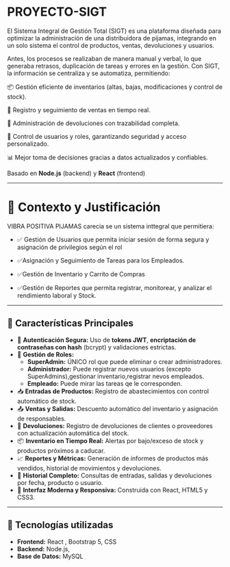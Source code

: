 # PROYECTO-SIGT

El Sistema Integral de Gestión Total (SIGT) es una plataforma diseñada para optimizar la administración de una distribuidora de pijamas, integrando en un solo sistema el control de productos, ventas, devoluciones y usuarios.

Antes, los procesos se realizaban de manera manual y verbal, lo que generaba retrasos, duplicación de tareas y errores en la gestión. Con SIGT, la información se centraliza y se automatiza, permitiendo:

📦 Gestión eficiente de inventarios (altas, bajas, modificaciones y control de stock).

💸 Registro y seguimiento de ventas en tiempo real.

🔄 Administración de devoluciones con trazabilidad completa.

👥 Control de usuarios y roles, garantizando seguridad y acceso personalizado.

📊 Mejor toma de decisiones gracias a datos actualizados y confiables.

Basado en **Node.js** (backend) y **React** (frontend)

-----------------------------------------------------------------------------------------------------------------------
# 🧭 Contexto y Justificación  

VIBRA POSITIVA PIJAMAS carecia se un sistema inttegral que permitiera:
- ✅ Gestión de Usuarios que permita iniciar sesión de forma segura y asignación de privilegios según el rol

- ✅Asignación y Seguimiento de Tareas para los Empleados.

- ✅Gestión de Inventario y Carrito de Compras

- ✅Gestión de Reportes que permita registrar, monitorear, y analizar el rendimiento laboral y Stock.
--------------------------------------------------------------------------------------------------------------------
## 🚀 Características Principales  

- 🔐 **Autenticación Segura:** Uso de **tokens JWT**, **encriptación de contraseñas con hash** (bcrypt) y validaciones estrictas.  
- 👥 **Gestión de Roles:**  
  - **SuperAdmin:** ÚNICO rol que puede eliminar o crear administradores.  
  - **Administrador:** Puede registrar nuevos usuarios (excepto SuperAdmins),gestionar inventario,registrar nevos empleados.  
  - **Empleado:** Puede mirar las tareas qe le corresponden.  
- 📥 **Entradas de Productos:** Registro de abastecimientos con control automático de stock.  
- 📤 **Ventas y Salidas:** Descuento automático del inventario y asignación de responsables.  
- 🔄 **Devoluciones:** Registro de devoluciones de clientes o proveedores con actualización automática del stock.  
- 📦 **Inventario en Tiempo Real:** Alertas por bajo/exceso de stock y productos próximos a caducar.  
- 📈 **Reportes y Métricas:** Generación de informes de productos más vendidos, historial de movimientos y devoluciones.  
- 🧾 **Historial Completo:** Consultas de entradas, salidas y devoluciones por fecha, producto o usuario.  
- 🎨 **Interfaz Moderna y Responsiva:** Construida con React, HTML5 y CSS3.
-----------------------------------------------------------------------------------------------------------------------------
## 🚀 Tecnologías utilizadas

- **Frontend:** React , Bootstrap 5, CSS
- **Backend:** Node.js, 
- **Base de Datos:** MySQL
